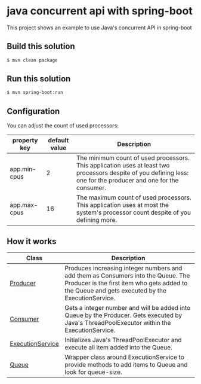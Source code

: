 # java concurrent api with spring-boot

This project shows an example to use Java's concurrent API in spring-boot

## Build this solution

```bash
$ mvn clean package
```

## Run this solution

```bash
$ mvn spring-boot:run
```

## Configuration

You can adjust the count of used processors:

| property key | default value | Description |
|--------------|---------------|-------------|
| app.min-cpus | 2             | The minimum count of used processors. This application uses at least two processors despite of you defining less: one for the producer and one for the consumer. |
| app.max-cpus | 16            | The maximum count of used processors. This application uses at most the system's processor count despite of you defining more. |

## How it works

| Class | Description |
|-------|-------------|
| [Producer](/src/main/java/com/github/borisskert/concurrent/Producer.java) | Produces increasing integer numbers and add them as Consumers into the Queue. The Producer is the first item who gets added to the Queue and gets executed by the ExecutionService. |
| [Consumer](/src/main/java/com/github/borisskert/concurrent/Consumer.java) | Gets a integer number and will be added into Queue by the Producer. Gets executed by Java's ThreadPoolExecutor within the ExecutionService. |
| [ExecutionService](/src/main/java/com/github/borisskert/concurrent/ExecutionService.java) | Initializes Java's ThreadPoolExecutor and execute all item added into the Queue. |
| [Queue](/src/main/java/com/github/borisskert/concurrent/Queue.java) | Wrapper class around ExecutionService to provide methods to add items to Queue and look for queue-size. |
